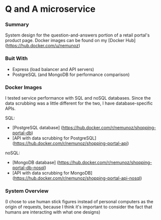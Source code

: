 # Q and A microservice

### Summary
System design for the question-and-answers portion of a retail portal's product page. Docker images can be found on my [Docker Hub] (https://hub.docker.com/u/nemunoz)

### Buit With
* Express (load balancer and API servers)
* PostgreSQL (and MongoDB for performance comparison)

### Docker Images
I tested service performance with SQL and noSQL databases. Since the data scrubbing was a little different for the two, I have database-specific APIs.

SQL:
* [PostgreSQL database] (https://hub.docker.com/r/nemunoz/shopping-portal-db)
* [API with data scrubbing for PostgreSQL] (https://hub.docker.com/r/nemunoz/shopping-portal-api)

noSQL:
* [MongoDB database] (https://hub.docker.com/r/nemunoz/shopping-portal-db-nosql)
* [API with data scrubbing for MongoDB] (https://hub.docker.com/r/nemunoz/shopping-portal-api-nosql)

### System Overview
(I chose to use human stick figures instead of personal computers as the origin of requests, because I think it's important to consider the fact that humans are interacting with what one designs)
